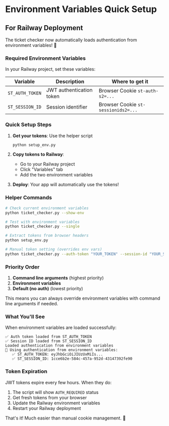 # Environment Variables Quick Setup

## For Railway Deployment

The ticket checker now automatically loads authentication from environment variables! 🎉

### Required Environment Variables

In your Railway project, set these variables:

| Variable | Description | Where to get it |
|----------|-------------|-----------------|
| `ST_AUTH_TOKEN` | JWT authentication token | Browser Cookie `st-auth-s2=...` |
| `ST_SESSION_ID` | Session identifier | Browser Cookie `st-sessionids2=...` |

### Quick Setup Steps

1. **Get your tokens**: Use the helper script
   ```bash
   python setup_env.py
   ```
   
2. **Copy tokens to Railway**: 
   - Go to your Railway project
   - Click "Variables" tab
   - Add the two environment variables

3. **Deploy**: Your app will automatically use the tokens!

### Helper Commands

```bash
# Check current environment variables
python ticket_checker.py --show-env

# Test with environment variables
python ticket_checker.py --single

# Extract tokens from browser headers  
python setup_env.py

# Manual token setting (overrides env vars)
python ticket_checker.py --auth-token "YOUR_TOKEN" --session-id "YOUR_SESSION"
```

### Priority Order

1. **Command line arguments** (highest priority)
2. **Environment variables** 
3. **Default (no auth)** (lowest priority)

This means you can always override environment variables with command line arguments if needed.

### What You'll See

When environment variables are loaded successfully:
```
✅ Auth token loaded from ST_AUTH_TOKEN
✅ Session ID loaded from ST_SESSION_ID
Loaded authentication from environment variables
🔐 Using authentication from environment variables:
   ✅ ST_AUTH_TOKEN: eyJhbGciOiJIUzUxMiIs...
   ✅ ST_SESSION_ID: 1cce6b2e-584c-457a-952d-43147392fe90
```

### Token Expiration

JWT tokens expire every few hours. When they do:
1. The script will show `AUTH_REQUIRED` status
2. Get fresh tokens from your browser 
3. Update the Railway environment variables
4. Restart your Railway deployment

That's it! Much easier than manual cookie management. 🚀 
